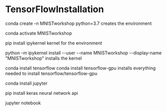 # TensorFlowInstallation

conda create -n MNISTworkshop python=3.7
	creates the environment
	
conda activate MNISTworkshop

pip install ipykernel
	kernel for the environment

python -m ipykernel install --user --name MNISTworkshop --display-name "MNISTworkshop"
	installs the kernel

conda install tensorflow
conda install tensorflow-gpu
	installs everything needed to install tensorflow/tensorflow-gpu

conda install jupyter

pip install keras
	neural network api
	
jupyter notebook
